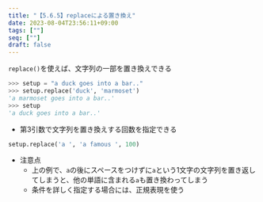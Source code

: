 ```yaml
---
title: "【5.6.5】replaceによる置き換え"
date: 2023-08-04T23:56:11+09:00
tags: [""]
seq: [""]
draft: false
---
```


`replace()`を使えば、文字列の一部を置き換えできる
```python
>>> setup = "a duck goes into a bar.."
>>> setup.replace('duck', 'marmoset')
'a marmoset goes into a bar..'
>>> setup
'a duck goes into a bar..'
```

- 第3引数で文字列を置き換えする回数を指定できる
```python
setup.replace('a ', 'a famous ', 100)
```

- 注意点
  - 上の例で、`a`の後にスペースをつけずに`a`という1文字の文字列を置き返してしまうと、他の単語に含まれる`a`も置き換わってしまう
  - 条件を詳しく指定する場合には、正規表現を使う